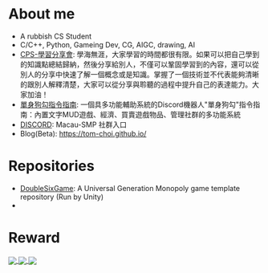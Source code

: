 <!--
**tom-choi/tom-choi** is a ✨ _special_ ✨ repository because its `README.md` (this file) appears on your GitHub profile.

Here are some ideas to get you started:

- 🔭 I’m currently working on ...
- 🌱 I’m currently learning ...
- 👯 I’m looking to collaborate on ...
- 🤔 I’m looking for help with ...
- 💬 Ask me about ...
- 📫 How to reach me: ...
- 😄 Pronouns: ...
- ⚡ Fun fact: ...
-->

# About me #

- A rubbish CS Student
- C/C++, Python, Gameing Dev, CG, AIGC, drawing, AI
- [CPS-學習分享會](https://github.com/cpsumsu/CPS-Study-Club): 學海無涯，大家學習的時間都很有限。如果可以把自己學到的知識點總結歸納，然後分享給別人，不僅可以鞏固學習到的內容，還可以從別人的分享中快速了解一個概念或是知識。掌握了一個技術並不代表能夠清晰的跟別人解釋清楚，大家可以從分享與聆聽的過程中提升自己的表達能力。大家加油！
- [單身狗勾指令指南](https://tom-ci.gitbook.io/macau-smp/): 一個具多功能輔助系統的Discord機器人"單身狗勾"指令指南：內置文字MUD遊戲、經濟、買賣遊戲物品、管理社群的多功能系統
- [DISCORD](https://discord.gg/Ua2njAfQCN): Macau-SMP 社群入口
- Blog(Beta): https://tom-choi.github.io/

# Repositories #
- [DoubleSixGame](https://github.com/tom-choi/DoubleSixGame): A Universal Generation Monopoly game template repository (Run by Unity)
- 

# Reward #

<a href="https://github.com/ryo-ma/github-profile-trophy">
  <img align="center" src="https://github-profile-trophy.vercel.app/?username=tom-choi&theme=onedark" />
</a>

<a href="https://github.com/anuraghazra/github-readme-stats">
  <img align="center" src="https://github-readme-stats.vercel.app/api?username=tom-choi&count_private=true&theme=onedark" />
</a>

<a href="https://github.com/anuraghazra/github-readme-stats">
  <img align="center" src="https://github-readme-stats.vercel.app/api/top-langs/?username=tom-choi&layout=compact&theme=onedark&hide=jupyter%20notebook&langs_count=8" />
</a>
